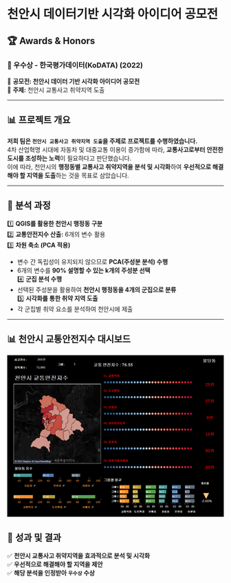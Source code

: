# 천안시 데이터기반 시각화 아이디어 공모전

## 🏆 Awards & Honors
### 🏅 우수상 - 한국평가데이터(KoDATA) (2022)
📌 **공모전: 천안시 데이터 기반 시각화 아이디어 공모전**  
📌 **주제:** 천안시 교통사고 취약지역 도출  

---

## 📊 프로젝트 개요
**저희 팀은 `천안시 교통사고 취약지역 도출`을 주제로 프로젝트를 수행하였습니다.**  
4차 산업혁명 시대에 자동차 및 대중교통 이용이 증가함에 따라, **교통사고로부터 안전한 도시를 조성하는 노력**이 필요하다고 판단했습니다.  
이에 따라, 천안시의 **행정동별 교통사고 취약지역을 분석 및 시각화**하여 **우선적으로 해결해야 할 지역을 도출**하는 것을 목표로 삼았습니다.  

---

## 🔎 분석 과정
1️⃣ **QGIS를 활용한 천안시 행정동 구분**  
2️⃣ **교통안전지수 산출:** 6개의 변수 활용  
3️⃣ **차원 축소 (PCA 적용)**
   - 변수 간 독립성이 유지되지 않으므로 **PCA(주성분 분석) 수행**  
   - 6개의 변수를 **90% 설명할 수 있는 k개의 주성분 선택**  
4️⃣ **군집 분석 수행**
   - 선택된 주성분을 활용하여 **천안시 행정동을 4개의 군집으로 분류**  
5️⃣ **시각화를 통한 취약 지역 도출**
   - 각 군집별 취약 요소를 분석하여 천안시에 제출  

---

## 📊 천안시 교통안전지수 대시보드
<p align="center">
  <img src="https://github.com/hjuhyeok/competition/blob/main/%EC%B2%9C%EC%95%88%EC%8B%9C%20%ED%96%89%EC%A0%95%EB%8F%99%20%EB%8C%80%EC%8B%9C%EB%B3%B4%EB%93%9C.png?raw=true" width="700">
</p>




## 🎯 성과 및 결과
✅ **천안시 교통사고 취약지역을 효과적으로 분석 및 시각화**  
✅ **우선적으로 해결해야 할 지역을 제안**  
✅ **해당 분석을 인정받아 `우수상` 수상**  

